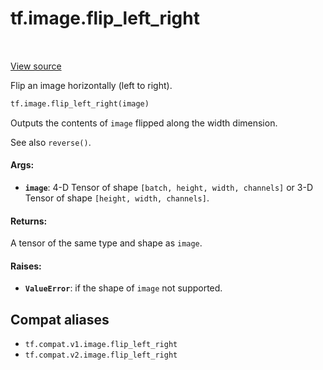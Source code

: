 <div itemscope itemtype="http://developers.google.com/ReferenceObject">
<meta itemprop="name" content="tf.image.flip_left_right" />
<meta itemprop="path" content="Stable" />
</div>

# tf.image.flip_left_right

<!-- Insert buttons and diff -->

<table class="tfo-notebook-buttons tfo-api" align="left">
</table>

<a target="_blank" href="/code/stable/tensorflow/python/ops/image_ops_impl.py">View source</a>



Flip an image horizontally (left to right).

``` python
tf.image.flip_left_right(image)
```



<!-- Placeholder for "Used in" -->

Outputs the contents of `image` flipped along the width dimension.

See also `reverse()`.

#### Args:


* <b>`image`</b>: 4-D Tensor of shape `[batch, height, width, channels]` or 3-D Tensor
  of shape `[height, width, channels]`.


#### Returns:

A tensor of the same type and shape as `image`.



#### Raises:


* <b>`ValueError`</b>: if the shape of `image` not supported.

## Compat aliases

* `tf.compat.v1.image.flip_left_right`
* `tf.compat.v2.image.flip_left_right`

